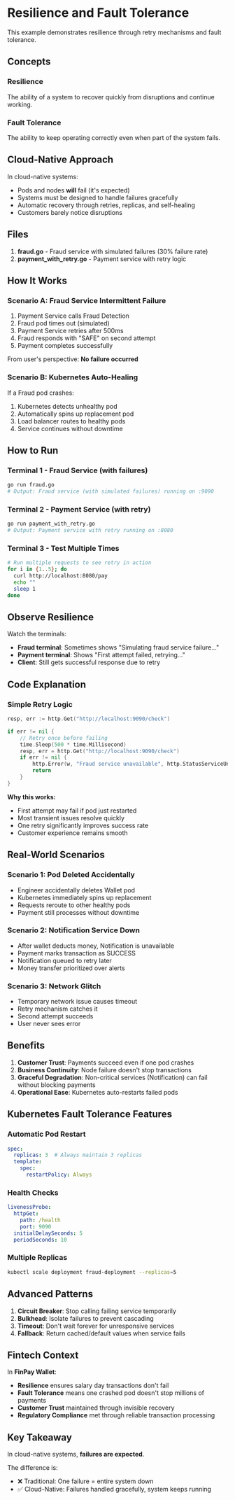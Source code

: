 # Resilience and Fault Tolerance

This example demonstrates resilience through retry mechanisms and fault tolerance.

## Concepts

### Resilience
The ability of a system to recover quickly from disruptions and continue working.

### Fault Tolerance
The ability to keep operating correctly even when part of the system fails.

## Cloud-Native Approach

In cloud-native systems:
- Pods and nodes **will** fail (it's expected)
- Systems must be designed to handle failures gracefully
- Automatic recovery through retries, replicas, and self-healing
- Customers barely notice disruptions

## Files

1. **fraud.go** - Fraud service with simulated failures (30% failure rate)
2. **payment_with_retry.go** - Payment service with retry logic

## How It Works

### Scenario A: Fraud Service Intermittent Failure
1. Payment Service calls Fraud Detection
2. Fraud pod times out (simulated)
3. Payment Service retries after 500ms
4. Fraud responds with "SAFE" on second attempt
5. Payment completes successfully

From user's perspective: **No failure occurred**

### Scenario B: Kubernetes Auto-Healing
If a Fraud pod crashes:
1. Kubernetes detects unhealthy pod
2. Automatically spins up replacement pod
3. Load balancer routes to healthy pods
4. Service continues without downtime

## How to Run

### Terminal 1 - Fraud Service (with failures)
```bash
go run fraud.go
# Output: Fraud service (with simulated failures) running on :9090
```

### Terminal 2 - Payment Service (with retry)
```bash
go run payment_with_retry.go
# Output: Payment service with retry running on :8080
```

### Terminal 3 - Test Multiple Times
```bash
# Run multiple requests to see retry in action
for i in {1..5}; do
  curl http://localhost:8080/pay
  echo ""
  sleep 1
done
```

## Observe Resilience

Watch the terminals:
- **Fraud terminal**: Sometimes shows "Simulating fraud service failure..."
- **Payment terminal**: Shows "First attempt failed, retrying..."
- **Client**: Still gets successful response due to retry

## Code Explanation

### Simple Retry Logic
```go
resp, err := http.Get("http://localhost:9090/check")

if err != nil {
    // Retry once before failing
    time.Sleep(500 * time.Millisecond)
    resp, err = http.Get("http://localhost:9090/check")
    if err != nil {
        http.Error(w, "Fraud service unavailable", http.StatusServiceUnavailable)
        return
    }
}
```

**Why this works:**
- First attempt may fail if pod just restarted
- Most transient issues resolve quickly
- One retry significantly improves success rate
- Customer experience remains smooth

## Real-World Scenarios

### Scenario 1: Pod Deleted Accidentally
- Engineer accidentally deletes Wallet pod
- Kubernetes immediately spins up replacement
- Requests reroute to other healthy pods
- Payment still processes without downtime

### Scenario 2: Notification Service Down
- After wallet deducts money, Notification is unavailable
- Payment marks transaction as SUCCESS
- Notification queued to retry later
- Money transfer prioritized over alerts

### Scenario 3: Network Glitch
- Temporary network issue causes timeout
- Retry mechanism catches it
- Second attempt succeeds
- User never sees error

## Benefits

1. **Customer Trust**: Payments succeed even if one pod crashes
2. **Business Continuity**: Node failure doesn't stop transactions
3. **Graceful Degradation**: Non-critical services (Notification) can fail without blocking payments
4. **Operational Ease**: Kubernetes auto-restarts failed pods

## Kubernetes Fault Tolerance Features

### Automatic Pod Restart
```yaml
spec:
  replicas: 3  # Always maintain 3 replicas
  template:
    spec:
      restartPolicy: Always
```

### Health Checks
```yaml
livenessProbe:
  httpGet:
    path: /health
    port: 9090
  initialDelaySeconds: 5
  periodSeconds: 10
```

### Multiple Replicas
```bash
kubectl scale deployment fraud-deployment --replicas=5
```

## Advanced Patterns

1. **Circuit Breaker**: Stop calling failing service temporarily
2. **Bulkhead**: Isolate failures to prevent cascading
3. **Timeout**: Don't wait forever for unresponsive services
4. **Fallback**: Return cached/default values when service fails

## Fintech Context

In **FinPay Wallet**:
- **Resilience** ensures salary day transactions don't fail
- **Fault Tolerance** means one crashed pod doesn't stop millions of payments
- **Customer Trust** maintained through invisible recovery
- **Regulatory Compliance** met through reliable transaction processing

## Key Takeaway

In cloud-native systems, **failures are expected**.

The difference is:
- ❌ Traditional: One failure = entire system down
- ✅ Cloud-Native: Failures handled gracefully, system keeps running